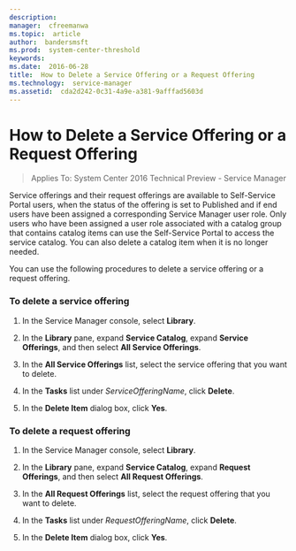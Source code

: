 ```yaml
---
description:  
manager:  cfreemanwa
ms.topic:  article
author:  bandersmsft
ms.prod:  system-center-threshold
keywords:  
ms.date:  2016-06-28
title:  How to Delete a Service Offering or a Request Offering
ms.technology:  service-manager
ms.assetid:  cda2d242-0c31-4a9e-a381-9afffad5603d
---
```


# How to Delete a Service Offering or a Request Offering

>Applies To: System Center 2016 Technical Preview - Service Manager

Service offerings and their request offerings are available to Self-Service Portal users, when the status of the offering is set to Published and if end users have been assigned a corresponding Service Manager user role. Only users who have been assigned a user role associated with a catalog group that contains catalog items can use the Self-Service Portal to access the service catalog. You can also delete a catalog item when it is no longer needed.

You can use the following procedures to delete a service offering or a request offering.

### To delete a service offering

1.  In the Service Manager console, select **Library**.

2.  In the **Library** pane, expand **Service Catalog**, expand **Service Offerings**, and then select **All Service Offerings**.

3.  In the **All Service Offerings** list, select the service offering that you want to delete.

4.  In the **Tasks** list under *ServiceOfferingName*, click **Delete**.

5.  In the **Delete Item** dialog box, click **Yes**.

### To delete a request offering

1.  In the Service Manager console, select **Library**.

2.  In the **Library** pane, expand **Service Catalog**, expand **Request Offerings**, and then select **All Request Offerings**.

3.  In the **All Request Offerings** list, select the request offering that you want to delete.

4.  In the **Tasks** list under *RequestOfferingName*, click **Delete**.

5.  In the **Delete Item** dialog box, click **Yes**.
